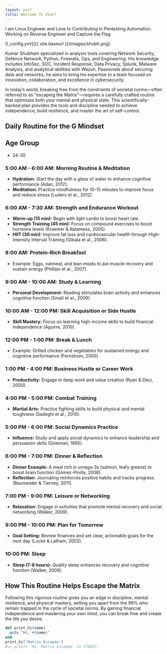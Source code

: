 ```yaml
---
layout: post
title: Welcome To Zion!
---
```


I am Linux Engineer and Love to Contributing in Pentesting  Automation. Working on  Reverse Engineer and Capture the Flag.

![_config.yml]({{ site.baseurl }}/images/shubh.png)

Kumar Shubham specialized in analysis tools covering Network Security, Defence Network, Python, Firewalls, Ops, and Engineering. His knowledge includes InfoSec, SOC, Incident Response, Data Privacy, Splunk, Malware Analysis, and analytical abilities with Wazuh. Passionate about securing data and networks, he aims to bring his expertise to a team focused on innovation, collaboration, and excellence in cybersecurity.

In today’s world, breaking free from the constraints of societal norms—often referred to as "escaping the Matrix"—requires a carefully crafted routine that optimizes both your mental and physical state. This scientifically-backed plan provides the tools and discipline needed to achieve independence, build resilience, and master the art of self-control.

## Daily Routine for the G Mindset
## Age Group 
- 24-30

### 5:00 AM - 6:00 AM: Morning Routine & Meditation
- **Hydration:** Start the day with a glass of water to enhance cognitive performance (Adan, 2012).
- **Meditation:** Practice mindfulness for 10-15 minutes to improve focus and reduce stress (Luders et al., 2012).

### 6:00 AM - 7:30 AM: Strength and Endurance Workout
- **Warm-up (15 min):** Begin with light cardio to boost heart rate.
- **Strength Training (45 min):** Focus on compound exercises to boost hormone levels (Kraemer & Ratamess, 2005).
- **HIIT (30 min):** Improve fat loss and cardiovascular health through High-Intensity Interval Training (Gibala et al., 2006).

### 8:00 AM: Protein-Rich Breakfast
- Example: Eggs, oatmeal, and lean meats to aid muscle recovery and sustain energy (Phillips et al., 2007).

### 9:00 AM - 10:00 AM: Study & Learning
- **Personal Development:** Reading stimulates brain activity and enhances cognitive function (Small et al., 2009).

### 10:00 AM - 12:00 PM: Skill Acquisition or Side Hustle
- **Skill Mastery:** Focus on learning high-income skills to build financial independence (Aguirre, 2010).

### 12:00 PM - 1:00 PM: Break & Lunch
- Example: Grilled chicken and vegetables for sustained energy and cognitive performance (Fernstrom, 2000).

### 1:00 PM - 4:00 PM: Business Hustle or Career Work
- **Productivity:** Engage in deep work and value creation (Ryan & Deci, 2000).

### 4:00 PM - 5:00 PM: Combat Training
- **Martial Arts:** Practice fighting skills to build physical and mental toughness (Sadeghi et al., 2010).

### 5:00 PM - 6:00 PM: Social Dynamics Practice
- **Influence:** Study and apply social dynamics to enhance leadership and persuasion skills (Goleman, 1995).

### 6:00 PM - 7:00 PM: Dinner & Reflection
- **Dinner Example:** A meal rich in omega-3s (salmon, leafy greens) to boost brain function (Gómez-Pinilla, 2008).
- **Reflection:** Journaling reinforces positive habits and tracks progress (Baumeister & Tierney, 2011).

### 7:00 PM - 9:00 PM: Leisure or Networking
- **Relaxation:** Engage in activities that promote mental recovery and social networking (Walker, 2009).

### 9:00 PM - 10:00 PM: Plan for Tomorrow
- **Goal Setting:** Review finances and set clear, actionable goals for the next day (Locke & Latham, 2002).

### 10:00 PM: Sleep
- **Sleep (7-8 hours):** Quality sleep enhances recovery and cognitive function (Walker, 2009).

## How This Routine Helps Escape the Matrix

Following this rigorous routine gives you an edge in discipline, mental resilience, and physical mastery, setting you apart from the 99% who remain trapped in the cycle of societal norms. By gaining financial independence and mastering your own mind, you can break free and create the life you desire.

```ruby
def print_hi(name)
  puts "Hi, #{name}"
end
print_hi('Matrix Escapee')
#=> prints 'Hi, Matrix Escapee' to STDOUT.
